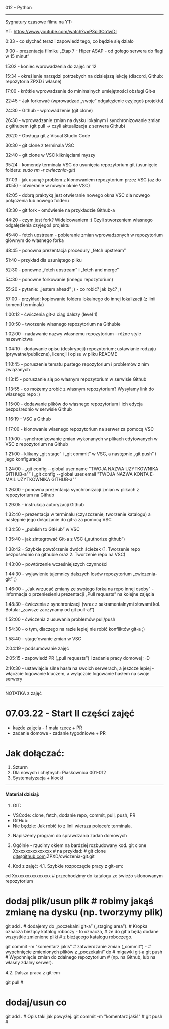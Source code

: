 012 - Python

--------------------------------------------------------------------------------

Sygnatury czasowe filmu na YT:

YT: https://www.youtube.com/watch?v=P3pi3Co1wDI



0:33 - co słychać teraz i zapowiedź tego, co będzie się działo

9:00 - prezentacja filmiku „Etap 7 - Hiper ASAP - od gołego serwera do flagi w 15 minut”

15:02 - koniec wprowadzenia do zajęć nr 12

15:34 - określenie narzędzi potrzebych na dzisiejszą lekcję (discord, Github: repozytoria ZPXD i własne)

17:00 - krótkie wprowadzenie do minimalnych umiejętności obsługi Git-a

22:45 - Jak forkować (wprowadzać „swoje” odgałęzienie czyjegoś projektu)

24:30 - Github - wprowadzenie (git clone)

26:30 - wprowadzanie zmian na dysku lokalnym i synchronizowanie zmian z githubem (git pull -> czyli aktualizacja z serwera Github)

29:20 - Obsługa git z Visual Studio Code

30:30 - git clone z terminala VSC

32:40 - git clone w VSC kliknięciami myszy

35:24 - komendy terminala VSC do usunięcia repozytorium git (usunięcie folderu: _sudo rm -r cwiecznia-git_)

37:03 - jak usunąć problem z klonowaniem repozytorium przez VSC (aż do 41:55) - otwieranie w nowym oknie VSC)

42:05 - dobrą praktyką jest otwieranie nowego okna VSC dla nowego połączenia lub nowego folderu

43:30 - git fork - omówienie na przykładzie Github-a

44:20 - czym jest fork? Widelcowaniem :) Czyli stworzeniem własnego odgałęzienia czyjegoś projektu

45:40 - fetch upstream - pobieranie zmian wprowadzonych w repozytorium głównym do własnego forka

48:45 - ponowna prezentacja procedury „fetch upstream”

51:40 - przykład dla usuniętego pliku

52:30 - ponowne „fetch upstream” i „fetch and merge”

54:30 - ponowne forkowanie (innego repozytorium)

55:20 - pytanie: „jestem ahead” ;) - co robić? jak żyć? ;)

57:00 - przykład: kopiowanie folderu lokalnego do innej lokalizacji (z linii komend terminala)

1:00:12 - ćwiczenia git-a ciąg dalszy (level 1)

1:00:50 - tworzenie własnego repozytorium na Githubie

1:02:00 - nadawanie nazwy własnemu repozytorium - różne style nazewnictwa

1:04:10 - dodawanie opisu (deskrypcji) repozytorium; ustawianie rodzaju (prywatne/publiczne), licencji i opisu w pliku README

1:10:45 - poruszenie tematu pustego repozytorium i problemów z nim związanych

1:13:15 - poruszanie się po własnym repozytorium w serwisie Github

1:13:55 - co możemy zrobić z własnym repozytorium? Wysyłamy link do własnego repo :)

1:15:00 - dodawanie plików do własnego repozytorium i ich edycja bezpośrednio w serwisie Github

1:16:19 - VSC a Github

1:17:00 - klonowanie własnego repozytorium na serwer za pomocą VSC

1:19:00 - synchronizowanie zmian wykonanych w plikach edytowanych w VSC z repozytorium na Github

1:21:00 - klikany „git stage” i „git commit” w VSC, a następnie „git push” i jego konfiguracja

1:24:00 - „git config --global user.name "TWOJA NAZWA UŻYTKOWNIKA GITHUB-a"” i „git config --global user.email "TWOJA NAZWA KONTA E-MAIL UŻYTKOWNIKA GITHUB-a"”

1:26:00 - ponowna prezentacja synchronizacji zmian w plikach z repozytorium na Github

1:29:05 - instrukcja autoryzacji Github

1:32:40 - prezentacja w terminalu (czyszczenie, tworzenie katalogu) a następnie jego dołączanie do git-a za pomocą VSC

1:34:50 - „publish to GitHub” w VSC

1:35:40 - jak zintegrować Git-a z VSC („authorize github”)

1:38:42 - Szybkie powtórzenie dwóch ścieżek (1. Tworzenie repo bezpośrednio na githubie oraz 2. Tworzenie repo na VSC)

1:43:00 - powtórzenie wcześniejszych czynności

1:44:30 - wyjawienie tajemnicy dalszych losów repozytorium „cwiczenia-git” ;)

1:46:00 - „Jak wrzucać zmiany ze swojego forka na repo innej osoby” - informacja o przeniesieniu prezentacji „Pull requests” na kolejne zajęcia

1:48:30 - ćwiczenia z synchronizacji (wraz z sakramentalnymi słowami kol. Botula: „zawsze zaczynamy od git pull-a!”)

1:52:00 - ćwiczenia z usuwania problemów pull/push

1:54:30 - o tym, dlaczego na razie lepiej nie robić konfliktów git-a ;)

1:58:40 - stage'owanie zmian w VSC

2:04:19 - podsumowanie zajęć

2:05:15 - zapowiedź PR („pull requests”) i zadanie pracy domowej :-D

2:10:30 - ustawiajcie silne hasła na swoich serwerach, a jeszcze lepiej - włączcie logowanie kluczem, a wyłączcie logowanie hasłem na swoje serwery 



----------------------------------------------------------

NOTATKA z zajęć

# 07.03.22 - Start II części zajęć
- każde zajęcia - 1 mała rzecz + PR
- zadanie domowe - zadanie tygodniowe + PR

# Jak dołączać:
1. Szturm
2. Dla nowych i chętnych: Piaskownica 001-012
3. Systematyzacja + klocki

----------------------------------------------------------

#### Materiał dzisiaj:
 
1. GIT:
- VSCode: clone, fetch, dodanie repo, commit, pull, push, PR
- GitHub:
- Nie będzie: Jak robić to z linii wiersza poleceń: terminala.

2. Napiszemy program do sprawdzania zadań domowych

3. Ogólnie - rzucimy okiem na bardziej rozbudowany kod.
git clone Xxxxxxxxxxxxxxxx  # na przykład:
                            #  git clone git@github.com:ZPXD/cwiczenia-git.git

4. Kod z zajęć:
4.1. Szybkie rozpoczęcie pracy z git-em:

cd Xxxxxxxxxxxxxxxx         # przechodzimy do katalogu ze świeżo sklonowanym repozytorium

# dodaj plik/usun plik      # robimy jakąś zmianę na dysku (np. tworzymy plik)

git add .                   # dodajemy do „poczekalni git-a” („staging area”).
                            # Kropka oznacza bieżący katalog roboczy - to oznacza,
                            # że do git'a będą dodane wszystkie zmienione pliki
                            # z bieżącego katalogu roboczego.

git commit -m "komentarz jakiś" # zatwierdzanie zmian („commit”) -
                            # wypchnięcie zmienionych plików z „poczekalni” do
                            # migawki git-a
git push                    # Wypchnięcie zmian do zdalnego repozytorium
                            # (np. na Github, lub na własny zdalny serwer).

4.2. Dalsza praca z git-em

git pull			# 
# dodaj/usun co			#
git add .			# Opis taki jak powyżej.
git commit -m "komentarz jakiś"	#
git push			#
